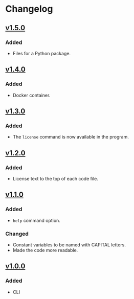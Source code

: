 # Changelog

## [v1.5.0](https://github.com/willtheorangeguy/Running-Calculator/releases/tag/v1.5.0)

### Added

- Files for a Python package.

## [v1.4.0](https://github.com/willtheorangeguy/Running-Calculator/releases/tag/v1.4.0)

### Added

- Docker container.

## [v1.3.0](https://github.com/willtheorangeguy/Running-Calculator/releases/tag/v1.3.0)

### Added

- The `license` command is now available in the program.

## [v1.2.0](https://github.com/willtheorangeguy/Running-Calculator/releases/tag/v1.2.0)

### Added

- License text to the top of each code file.

## [v1.1.0](https://github.com/willtheorangeguy/Running-Calculator/releases/tag/v1.1.0)

### Added

- `help` command option.

### Changed

- Constant variables to be named with CAPITAL letters.
- Made the code more readable.

## [v1.0.0](https://github.com/willtheorangeguy/Running-Calculator/releases/tag/v1.0.0)

### Added

- CLI
